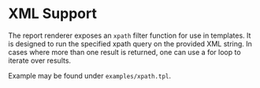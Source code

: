 # XML Support

The report renderer exposes an ```xpath``` filter function for use in templates.
It is designed to run the specified xpath query on the provided XML string. In
cases where more than one result is returned, one can use a for loop to iterate
over results.

Example may be found under ```examples/xpath.tpl```.

